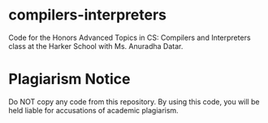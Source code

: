 # compilers-interpreters
Code for the Honors Advanced Topics in CS: Compilers and Interpreters class at the Harker School with Ms. Anuradha Datar.

# Plagiarism Notice
Do NOT copy any code from this repository. By using this code, you will be held liable for accusations of academic plagiarism.
